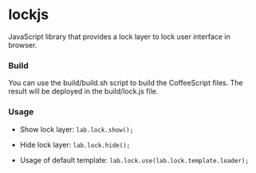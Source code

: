 lockjs
======

JavaScript library that provides a lock layer to lock user interface in browser.

### Build

You can use the build/build.sh script to build the CoffeeScript files. The result will be deployed in the build/lock.js file.

### Usage

* Show lock layer:
```lab.lock.show();```

* Hide lock layer:
```lab.lock.hide();```


* Usage of default template:
```lab.lock.use(lab.lock.template.loader);```
